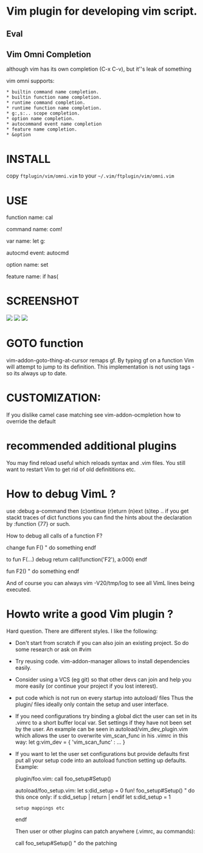 
# Vim plugin for developing vim script.


## Eval
    
## Vim Omni Completion

although vim has its own completion (C-x C-v), but it''s leak of something

vim omni supports:

    * builtin command name completion.
    * builtin function name completion.
    * runtime command completion.
    * runtime function name completion.
    * g:,s:.. scope completion.
    * option name completion.
    * autocommand event name completion
    * feature name completion.
    * &option


INSTALL
=======

copy `ftplugin/vim/omni.vim` to your `~/.vim/ftplugin/vim/omni.vim`


USE
======

function name:
    cal <C-x><C-o>

command name:
    com! <C-x><C-o>

var name:
    let g:<C-x><C-o>

autocmd event:
    autocmd <C-x><C-o>

option name:
    set <C-x><C-o>

feature name:
    if has(<C-x><C-o>

SCREENSHOT
==========

![](http://cloud.github.com/downloads/c9s/vimomni.vim/Screen_shot_2010-01-10_at_10.44.58_AM.png)
![](http://cloud.github.com/downloads/c9s/vimomni.vim/Screen_shot_2010-01-10_at_10.44.45_AM.png)
![](http://cloud.github.com/downloads/c9s/vimomni.vim/Screen_shot_2010-01-10_at_10.44.30_AM.png)

GOTO function
============
vim-addon-goto-thing-at-cursor remaps gf. By typing gf on a function Vim will
attempt to jump to its definition. This implementation is not using tags - so
its always up to date.


CUSTOMIZATION:
===============
If you dislike camel case matching see vim-addon-ocmpletion how to override the default

recommended additional plugins
==============================
You may find reload useful which reloads syntax and .vim files.
You still want to restart Vim to get rid of old definititions etc.

How to debug VimL ?
===================
use :debug a-command then (c)ontinue (r)eturn (n)ext (s)tep ..
if you get stackt traces of dict functions you can find the hints about the
declaration by :function {77} or such.

How to debug all calls of a function F?

change
fun F()
  " do something
endf

to 
fun F(...)
  debug return call(function('F2'), a:000)
endf

fun F2()
  " do something
endf

And of course you can always vim -V20/tmp/log to see all VimL lines being
executed.


Howto write a good Vim plugin ?
===============================
Hard question. There are different styles. I like the following:

- Don't start from scratch if you can also join an existing project.
  So do some research or ask on #vim

- Try reusing code. vim-addon-manager allows to install dependencies easily.

- Consider using a VCS (eg git) so that other devs can join and help you more
  easily (or continue your project if you lost interest).

- put code which is not run on every startup into autoload/ files
  Thus the plugin/ files ideally only contain the setup and user interface.

- If you need configurations try binding a global dict the user can set in its
  .vimrc to a short buffer local var. Set settings if they have not been set by
  the user. An example can be seen in autoload/vim_dev_plugin.vim which allows
  the user to overwrite vim_scan_func in his .vimrc in this way:
  let g:vim_dev = { 'vim_scan_func' : ... }

- If you want to let the user set configurations but provide defaults first
  put all your setup code into an autoload function setting up defaults. Example:

  plugin/foo.vim:
    call foo_setup#Setup()

  autoload/foo_setup.vim:
    let s:did_setup = 0
    fun! foo_setup#Setup()
      " do this once only:
      if s:did_setup | return | endif
      let s:did_setup = 1

      setup mappings etc
    endf


  Then user or other plugins can patch anywhere (.vimrc, au commands):

  call foo_setup#Setup()
  " do the patching

